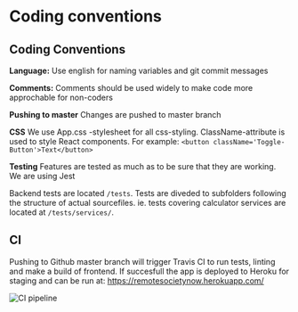 # Coding conventions #

## Coding Conventions ##
**Language:** Use english for naming variables and git commit messages

**Comments:** Comments should be used widely to make code more approchable for non-coders

**Pushing to master**
Changes are pushed to master branch

**CSS**
We use App.css -stylesheet for all css-styling. ClassName-attribute is used to style React components. For example: 
```<button className='Toggle-Button'>Text</button>```

**Testing**
Features are tested as much as to be sure that they are working.
We are using Jest

Backend tests are located `/tests`. 
Tests are diveded to subfolders following the structure of actual sourcefiles. ie. tests covering calculator services are located at `/tests/services/`.

## CI ##
Pushing to Github master branch will trigger Travis CI to run tests, linting and make a build of frontend. If succesfull the app is deployed to Heroku for staging and can be run at: https://remotesocietynow.herokuapp.com/

![CI pipeline](https://github.com/RemoteSocietyNow-ohtu/remotesocietynow/blob/master/docs/CI-flow.png)